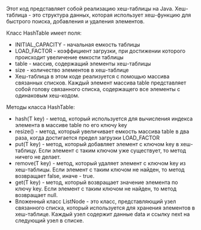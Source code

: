 Этот код представляет собой реализацию хеш-таблицы на Java. Хеш-таблица - это структура данных, которая использует хеш-функцию для быстрого поиска, добавления и удаления элементов.

Класс HashTable<T> имеет поля:

- INITIAL_CAPACITY - начальная емкость таблицы
- LOAD_FACTOR - коэффициент загрузки, при достижении которого происходит увеличение емкости таблицы
- table - массив, содержащий элементы хеш-таблицы
- size - количество элементов в хеш-таблице
- Хеш-таблица в этом коде реализуется с помощью массива связанных списков. Каждый элемент массива table представляет собой голову связанного списка, содержащего все элементы с одинаковым хеш-кодом.

Методы класса HashTable<T>:

- hash(T key) - метод, который используется для вычисления индекса элемента в массиве table по его ключу key
- resize() - метод, который увеличивает емкость массива table в два раза, когда достигается предел загрузки LOAD_FACTOR
- put(T key) - метод, который добавляет элемент с ключом key в хеш-таблицу. Если элемент с таким ключом уже существует, то метод ничего не делает.
- remove(T key) - метод, который удаляет элемент с ключом key из хеш-таблицы. Если элемент с таким ключом не найден, то метод возвращает false, иначе - true.
- get(T key) - метод, который возвращает значение элемента по ключу key. Если элемент с таким ключом не найден, то метод возвращает null.
- Вложенный класс ListNode<T> - это класс, представляющий узел связанного списка, который используется для хранения элементов в хеш-таблице. Каждый узел содержит данные data и ссылку next на следующий узел в списке.